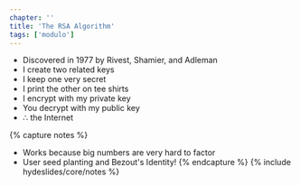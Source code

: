 ```yaml
---
chapter: ''
title: 'The RSA Algorithm'
tags: ['modulo']
---
```


<ul>
  <li class="fragment"><div class="deflate">Discovered in 1977 by Rivest, Shamier, and Adleman</div></li>
  <li class="fragment"><div class="deflate">I create two related keys</div></li>
  <li class="fragment"><div class="deflate">I keep one very secret</div></li>
  <li class="fragment"><div class="deflate">I print the other on tee shirts</div></li>
  <li class="fragment"><div class="deflate">I encrypt with my private key</div></li>
  <li class="fragment"><div class="deflate">You decrypt with my public key</div></li>
  <li class="fragment"><div class="deflate">∴ the Internet</div></li>
</ul>

{% capture notes %}
* Works because big numbers are very hard to factor
* User seed planting and Bezout's Identity!
{% endcapture %}
{% include hydeslides/core/notes %}
